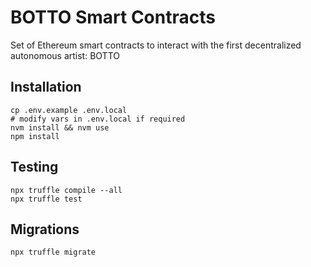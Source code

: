 # BOTTO Smart Contracts
Set of Ethereum smart contracts to interact with the first decentralized autonomous artist: BOTTO

## Installation

```
cp .env.example .env.local
# modify vars in .env.local if required
nvm install && nvm use
npm install
```

## Testing

```
npx truffle compile --all
npx truffle test
```

## Migrations

```
npx truffle migrate
```
